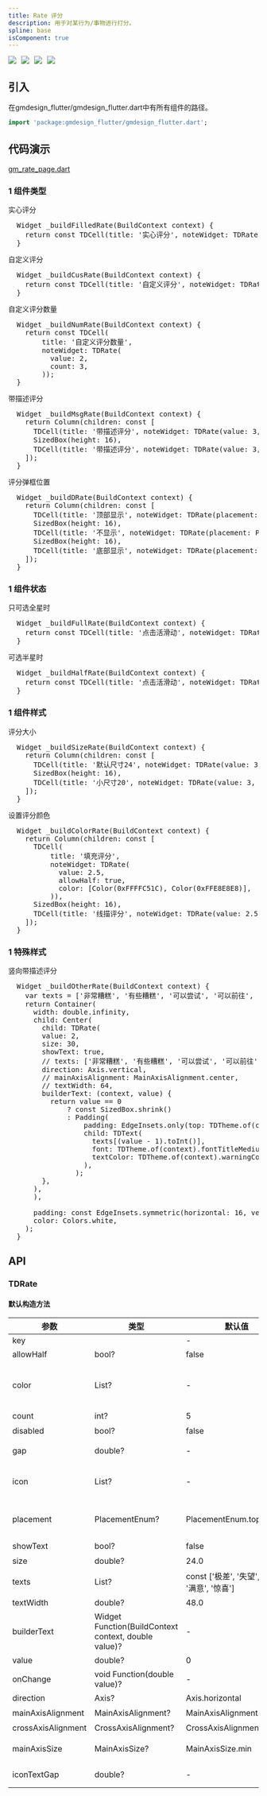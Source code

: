 ```yaml
---
title: Rate 评分
description: 用于对某行为/事物进行打分。
spline: base
isComponent: true
---
```


<span class="coverages-badge" style="margin-right: 10px"><img src="https://img.shields.io/badge/coverages%3A%20lines-100%25-blue" /></span><span class="coverages-badge" style="margin-right: 10px"><img src="https://img.shields.io/badge/coverages%3A%20functions-100%25-blue" /></span><span class="coverages-badge" style="margin-right: 10px"><img src="https://img.shields.io/badge/coverages%3A%20statements-100%25-blue" /></span><span class="coverages-badge" style="margin-right: 10px"><img src="https://img.shields.io/badge/coverages%3A%20branches-83%25-blue" /></span>
## 引入

在gmdesign_flutter/gmdesign_flutter.dart中有所有组件的路径。

```dart
import 'package:gmdesign_flutter/gmdesign_flutter.dart';
```

## 代码演示

[gm_rate_page.dart](https://github.com/Tencent/tdesign-flutter/blob/main/gmdesign-component/example/lib/page/gm_rate_page.dart)

### 1 组件类型

实心评分
            
<td-code-block panel="Dart">

  <pre slot="Dart" lang="javascript">
  Widget _buildFilledRate(BuildContext context) {
    return const TDCell(title: '实心评分', noteWidget: TDRate(value: 3));
  }</pre>

</td-code-block>
                                  

自定义评分
            
<td-code-block panel="Dart">

  <pre slot="Dart" lang="javascript">
  Widget _buildCusRate(BuildContext context) {
    return const TDCell(title: '自定义评分', noteWidget: TDRate(value: 3, icon: [TDIcons.thumb_up]));
  }</pre>

</td-code-block>
                                  

自定义评分数量
            
<td-code-block panel="Dart">

  <pre slot="Dart" lang="javascript">
  Widget _buildNumRate(BuildContext context) {
    return const TDCell(
        title: '自定义评分数量',
        noteWidget: TDRate(
          value: 2,
          count: 3,
        ));
  }</pre>

</td-code-block>
                                  

带描述评分
            
<td-code-block panel="Dart">

  <pre slot="Dart" lang="javascript">
  Widget _buildMsgRate(BuildContext context) {
    return Column(children: const [
      TDCell(title: '带描述评分', noteWidget: TDRate(value: 3, showText: true, texts: ['1分', '2分', '3分', '4分', '5分'])),
      SizedBox(height: 16),
      TDCell(title: '带描述评分', noteWidget: TDRate(value: 3, showText: true))
    ]);
  }</pre>

</td-code-block>
                                  

评分弹框位置
            
<td-code-block panel="Dart">

  <pre slot="Dart" lang="javascript">
  Widget _buildDRate(BuildContext context) {
    return Column(children: const [
      TDCell(title: '顶部显示', noteWidget: TDRate(placement: PlacementEnum.top)),
      SizedBox(height: 16),
      TDCell(title: '不显示', noteWidget: TDRate(placement: PlacementEnum.none)),
      SizedBox(height: 16),
      TDCell(title: '底部显示', noteWidget: TDRate(placement: PlacementEnum.bottom)),
    ]);
  }</pre>

</td-code-block>
                                  
### 1 组件状态

只可选全星时
            
<td-code-block panel="Dart">

  <pre slot="Dart" lang="javascript">
  Widget _buildFullRate(BuildContext context) {
    return const TDCell(title: '点击活滑动', noteWidget: TDRate(value: 3));
  }</pre>

</td-code-block>
                                  

可选半星时
            
<td-code-block panel="Dart">

  <pre slot="Dart" lang="javascript">
  Widget _buildHalfRate(BuildContext context) {
    return const TDCell(title: '点击活滑动', noteWidget: TDRate(value: 3, allowHalf: true));
  }</pre>

</td-code-block>
                                  
### 1 组件样式

评分大小
            
<td-code-block panel="Dart">

  <pre slot="Dart" lang="javascript">
  Widget _buildSizeRate(BuildContext context) {
    return Column(children: const [
      TDCell(title: '默认尺寸24', noteWidget: TDRate(value: 3)),
      SizedBox(height: 16),
      TDCell(title: '小尺寸20', noteWidget: TDRate(value: 3, size: 20)),
    ]);
  }</pre>

</td-code-block>
                                  

设置评分颜色
            
<td-code-block panel="Dart">

  <pre slot="Dart" lang="javascript">
  Widget _buildColorRate(BuildContext context) {
    return Column(children: const [
      TDCell(
          title: '填充评分',
          noteWidget: TDRate(
            value: 2.5,
            allowHalf: true,
            color: [Color(0xFFFFC51C), Color(0xFFE8E8E8)],
          )),
      SizedBox(height: 16),
      TDCell(title: '线描评分', noteWidget: TDRate(value: 2.5, allowHalf: true, color: [Color(0xFF00A870)])),
    ]);
  }</pre>

</td-code-block>
                                  
### 1 特殊样式

竖向带描述评分
            
<td-code-block panel="Dart">

  <pre slot="Dart" lang="javascript">
  Widget _buildOtherRate(BuildContext context) {
    var texts = ['非常糟糕', '有些糟糕', '可以尝试', '可以前往', '推荐前往'];
    return Container(
      width: double.infinity,
      child: Center(
        child: TDRate(
        value: 2,
        size: 30,
        showText: true,
        // texts: ['非常糟糕', '有些糟糕', '可以尝试', '可以前往', '推荐前往'],
        direction: Axis.vertical,
        // mainAxisAlignment: MainAxisAlignment.center,
        // textWidth: 64,
        builderText: (context, value) {
          return value == 0
              ? const SizedBox.shrink()
              : Padding(
                  padding: EdgeInsets.only(top: TDTheme.of(context).spacer8),
                  child: TDText(
                    texts[(value - 1).toInt()],
                    font: TDTheme.of(context).fontTitleMedium,
                    textColor: TDTheme.of(context).warningColor5,
                  ),
                );
        },
      ),
      ),
      
      padding: const EdgeInsets.symmetric(horizontal: 16, vertical: 12),
      color: Colors.white,
    );
  }</pre>

</td-code-block>
                                  


## API
### TDRate
#### 默认构造方法

| 参数 | 类型 | 默认值 | 说明 |
| --- | --- | --- | --- |
| key |  | - |  |
| allowHalf | bool? | false | 是否允许半选 |
| color | List<Color>? | - | 评分图标的颜色，示例：[选中颜色] / [选中颜色，未选中颜色]，默认：[TDTheme.of(context).warningColor5, TDTheme.of(context).grayColor4] |
| count | int? | 5 | 评分的数量 |
| disabled | bool? | false | 是否禁用评分 |
| gap | double? | - | 评分图标的间距，默认：TDTheme.of(context).spacer8 |
| icon | List<IconData>? | - | 自定义评分图标，[选中和未选中图标] / [选中图标，未选中图标]，默认：[TDIcons.star_filled] |
| placement | PlacementEnum? | PlacementEnum.top | 选择评分弹框的位置，值为[PlacementEnum.none]表示不显示评分弹框。 |
| showText | bool? | false | 是否显示对应的辅助文字 |
| size | double? | 24.0 | 评分图标的大小 |
| texts | List<String>? | const ['极差', '失望', '一般', '满意', '惊喜'] | 评分等级对应的辅助文字， |
| textWidth | double? | 48.0 | 评分等级对应的辅助文字宽度 |
| builderText | Widget Function(BuildContext context, double value)? | - | 评分等级对应的辅助文字自定义构建，优先级高于[texts] |
| value | double? | 0 | 选择评分的值 |
| onChange | void Function(double value)? | - | 评分数改变时触发 |
| direction | Axis? | Axis.horizontal | 评分图标与辅助文字的布局方向 |
| mainAxisAlignment | MainAxisAlignment? | MainAxisAlignment.start | 评分图标与辅助文字的主轴对齐方式 |
| crossAxisAlignment | CrossAxisAlignment? | CrossAxisAlignment.center | 评分图标与辅助文字的交叉轴对齐方式 |
| mainAxisSize | MainAxisSize? | MainAxisSize.min | 评分图标与辅助文字主轴方向上如何占用空间 |
| iconTextGap | double? | - | 评分图标与辅助文字的间距，默认：[TDTheme.of(context).spacer16] |


  